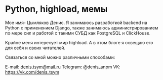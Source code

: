 # Python, highload, мемы

Мое имя- Цымляков Денис. Я занимаюсь разработкой backend на Python с применением
Django, также занимаюсь администрированием по мере сил и работой с такими СУБД
как PostgreSQL и ClickHouse.


Крайне меня интересует мир highload. А в этом блоге я освещаю его для себя и своих читателей.

Связаться со мной можно различными способами:

E-mail: denis.tsym@mail.ru
Telegram: @denis_anpm
VK: https://vk.com/denis_tsym
